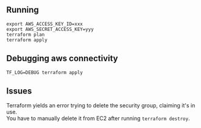 ## Running

    export AWS_ACCESS_KEY_ID=xxx
    export AWS_SECRET_ACCESS_KEY=yyy
    terraform plan
    terraform apply

## Debugging aws connectivity

    TF_LOG=DEBUG terraform apply

## Issues
Terraform yields an error trying to delete the security group, claiming it's in use.  
You have to manually delete it from EC2 after running `terraform destroy`.

